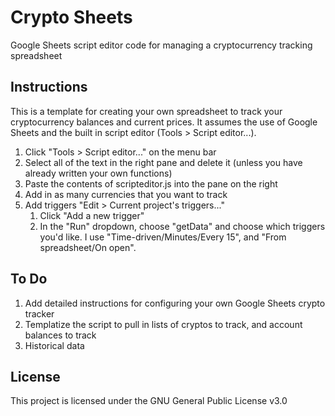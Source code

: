 # Crypto Sheets
Google Sheets script editor code for managing a cryptocurrency tracking spreadsheet

## Instructions

This is a template for creating your own spreadsheet to track your cryptocurrency balances and current prices.  It assumes the use of Google Sheets and the built in script editor (Tools > Script editor...).

1. Click "Tools > Script editor..." on the menu bar
1. Select all of the text in the right pane and delete it (unless you have already written your own functions)
1. Paste the contents of scripteditor.js into the pane on the right
1. Add in as many currencies that you want to track
1. Add triggers "Edit > Current project's triggers..."
   1. Click "Add a new trigger"
   1. In the "Run" dropdown, choose "getData" and choose which triggers you'd like.  I use "Time-driven/Minutes/Every 15", and "From spreadsheet/On open".

## To Do

1. Add detailed instructions for configuring your own Google Sheets crypto tracker
1. Templatize the script to pull in lists of cryptos to track, and account balances to track
1. Historical data

## License

This project is licensed under the GNU General Public License v3.0
